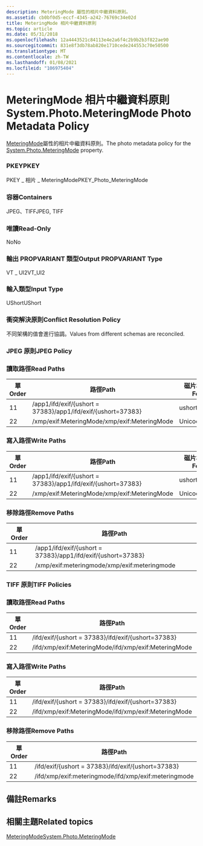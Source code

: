 ```yaml
---
description: MeteringMode 屬性的相片中繼資料原則。
ms.assetid: cb0bf0d5-eccf-4345-a242-76769c34e02d
title: MeteringMode 相片中繼資料原則
ms.topic: article
ms.date: 05/31/2018
ms.openlocfilehash: 12a4443521c84113e4e2a6f4c2b9b2b3f822ae90
ms.sourcegitcommit: 831e8f3db78ab820e1710cede244553c70e50500
ms.translationtype: MT
ms.contentlocale: zh-TW
ms.lasthandoff: 01/08/2021
ms.locfileid: "106975404"
---
```

# <a name="systemphotometeringmode-photo-metadata-policy"></a><span data-ttu-id="41ff5-103">MeteringMode 相片中繼資料原則</span><span class="sxs-lookup"><span data-stu-id="41ff5-103">System.Photo.MeteringMode Photo Metadata Policy</span></span>

<span data-ttu-id="41ff5-104">[MeteringMode](../properties/props-system-photo-meteringmode.md)屬性的相片中繼資料原則。</span><span class="sxs-lookup"><span data-stu-id="41ff5-104">The photo metadata policy for the [System.Photo.MeteringMode](../properties/props-system-photo-meteringmode.md) property.</span></span>

### <a name="pkey"></a><span data-ttu-id="41ff5-105">PKEY</span><span class="sxs-lookup"><span data-stu-id="41ff5-105">PKEY</span></span>

<span data-ttu-id="41ff5-106">PKEY \_ 相片 \_ MeteringMode</span><span class="sxs-lookup"><span data-stu-id="41ff5-106">PKEY\_Photo\_MeteringMode</span></span>

### <a name="containers"></a><span data-ttu-id="41ff5-107">容器</span><span class="sxs-lookup"><span data-stu-id="41ff5-107">Containers</span></span>

<span data-ttu-id="41ff5-108">JPEG、TIFF</span><span class="sxs-lookup"><span data-stu-id="41ff5-108">JPEG, TIFF</span></span>

### <a name="read-only"></a><span data-ttu-id="41ff5-109">唯讀</span><span class="sxs-lookup"><span data-stu-id="41ff5-109">Read-Only</span></span>

<span data-ttu-id="41ff5-110">No</span><span class="sxs-lookup"><span data-stu-id="41ff5-110">No</span></span>

### <a name="output-propvariant-type"></a><span data-ttu-id="41ff5-111">輸出 PROPVARIANT 類型</span><span class="sxs-lookup"><span data-stu-id="41ff5-111">Output PROPVARIANT Type</span></span>

<span data-ttu-id="41ff5-112">VT \_ UI2</span><span class="sxs-lookup"><span data-stu-id="41ff5-112">VT\_UI2</span></span>

### <a name="input-type"></a><span data-ttu-id="41ff5-113">輸入類型</span><span class="sxs-lookup"><span data-stu-id="41ff5-113">Input Type</span></span>

<span data-ttu-id="41ff5-114">UShort</span><span class="sxs-lookup"><span data-stu-id="41ff5-114">UShort</span></span>

### <a name="conflict-resolution-policy"></a><span data-ttu-id="41ff5-115">衝突解決原則</span><span class="sxs-lookup"><span data-stu-id="41ff5-115">Conflict Resolution Policy</span></span>

<span data-ttu-id="41ff5-116">不同架構的值會進行協調。</span><span class="sxs-lookup"><span data-stu-id="41ff5-116">Values from different schemas are reconciled.</span></span>

### <a name="jpeg-policy"></a><span data-ttu-id="41ff5-117">JPEG 原則</span><span class="sxs-lookup"><span data-stu-id="41ff5-117">JPEG Policy</span></span>

### <a name="read-paths"></a><span data-ttu-id="41ff5-118">讀取路徑</span><span class="sxs-lookup"><span data-stu-id="41ff5-118">Read Paths</span></span>



| <span data-ttu-id="41ff5-119">單</span><span class="sxs-lookup"><span data-stu-id="41ff5-119">Order</span></span> | <span data-ttu-id="41ff5-120">路徑</span><span class="sxs-lookup"><span data-stu-id="41ff5-120">Path</span></span>                          | <span data-ttu-id="41ff5-121">磁片格式</span><span class="sxs-lookup"><span data-stu-id="41ff5-121">Disk Format</span></span> |
|-------|-------------------------------|-------------|
| <span data-ttu-id="41ff5-122">1</span><span class="sxs-lookup"><span data-stu-id="41ff5-122">1</span></span>     | <span data-ttu-id="41ff5-123">/app1/ifd/exif/{ushort = 37383}</span><span class="sxs-lookup"><span data-stu-id="41ff5-123">/app1/ifd/exif/{ushort=37383}</span></span> | <span data-ttu-id="41ff5-124">ushort</span><span class="sxs-lookup"><span data-stu-id="41ff5-124">ushort</span></span>      |
| <span data-ttu-id="41ff5-125">2</span><span class="sxs-lookup"><span data-stu-id="41ff5-125">2</span></span>     | <span data-ttu-id="41ff5-126">/xmp/exif:MeteringMode</span><span class="sxs-lookup"><span data-stu-id="41ff5-126">/xmp/exif:MeteringMode</span></span>        | <span data-ttu-id="41ff5-127">Unicode</span><span class="sxs-lookup"><span data-stu-id="41ff5-127">unicode</span></span>     |



 

### <a name="write-paths"></a><span data-ttu-id="41ff5-128">寫入路徑</span><span class="sxs-lookup"><span data-stu-id="41ff5-128">Write Paths</span></span>



| <span data-ttu-id="41ff5-129">單</span><span class="sxs-lookup"><span data-stu-id="41ff5-129">Order</span></span> | <span data-ttu-id="41ff5-130">路徑</span><span class="sxs-lookup"><span data-stu-id="41ff5-130">Path</span></span>                          | <span data-ttu-id="41ff5-131">磁片格式</span><span class="sxs-lookup"><span data-stu-id="41ff5-131">Disk Format</span></span> |
|-------|-------------------------------|-------------|
| <span data-ttu-id="41ff5-132">1</span><span class="sxs-lookup"><span data-stu-id="41ff5-132">1</span></span>     | <span data-ttu-id="41ff5-133">/app1/ifd/exif/{ushort = 37383}</span><span class="sxs-lookup"><span data-stu-id="41ff5-133">/app1/ifd/exif/{ushort=37383}</span></span> | <span data-ttu-id="41ff5-134">ushort</span><span class="sxs-lookup"><span data-stu-id="41ff5-134">ushort</span></span>      |
| <span data-ttu-id="41ff5-135">2</span><span class="sxs-lookup"><span data-stu-id="41ff5-135">2</span></span>     | <span data-ttu-id="41ff5-136">/xmp/exif:MeteringMode</span><span class="sxs-lookup"><span data-stu-id="41ff5-136">/xmp/exif:MeteringMode</span></span>        | <span data-ttu-id="41ff5-137">Unicode</span><span class="sxs-lookup"><span data-stu-id="41ff5-137">unicode</span></span>     |



 

### <a name="remove-paths"></a><span data-ttu-id="41ff5-138">移除路徑</span><span class="sxs-lookup"><span data-stu-id="41ff5-138">Remove Paths</span></span>



| <span data-ttu-id="41ff5-139">單</span><span class="sxs-lookup"><span data-stu-id="41ff5-139">Order</span></span> | <span data-ttu-id="41ff5-140">路徑</span><span class="sxs-lookup"><span data-stu-id="41ff5-140">Path</span></span>                          |
|-------|-------------------------------|
| <span data-ttu-id="41ff5-141">1</span><span class="sxs-lookup"><span data-stu-id="41ff5-141">1</span></span>     | <span data-ttu-id="41ff5-142">/app1/ifd/exif/{ushort = 37383}</span><span class="sxs-lookup"><span data-stu-id="41ff5-142">/app1/ifd/exif/{ushort=37383}</span></span> |
| <span data-ttu-id="41ff5-143">2</span><span class="sxs-lookup"><span data-stu-id="41ff5-143">2</span></span>     | <span data-ttu-id="41ff5-144">/xmp/exif:meteringmode</span><span class="sxs-lookup"><span data-stu-id="41ff5-144">/xmp/exif:meteringmode</span></span>        |



 

### <a name="tiff-policies"></a><span data-ttu-id="41ff5-145">TIFF 原則</span><span class="sxs-lookup"><span data-stu-id="41ff5-145">TIFF Policies</span></span>

### <a name="read-paths"></a><span data-ttu-id="41ff5-146">讀取路徑</span><span class="sxs-lookup"><span data-stu-id="41ff5-146">Read Paths</span></span>



| <span data-ttu-id="41ff5-147">單</span><span class="sxs-lookup"><span data-stu-id="41ff5-147">Order</span></span> | <span data-ttu-id="41ff5-148">路徑</span><span class="sxs-lookup"><span data-stu-id="41ff5-148">Path</span></span>                       | <span data-ttu-id="41ff5-149">磁片格式</span><span class="sxs-lookup"><span data-stu-id="41ff5-149">Disk Format</span></span> |
|-------|----------------------------|-------------|
| <span data-ttu-id="41ff5-150">1</span><span class="sxs-lookup"><span data-stu-id="41ff5-150">1</span></span>     | <span data-ttu-id="41ff5-151">/ifd/exif/{ushort = 37383}</span><span class="sxs-lookup"><span data-stu-id="41ff5-151">/ifd/exif/{ushort=37383}</span></span>   | <span data-ttu-id="41ff5-152">ushort</span><span class="sxs-lookup"><span data-stu-id="41ff5-152">ushort</span></span>      |
| <span data-ttu-id="41ff5-153">2</span><span class="sxs-lookup"><span data-stu-id="41ff5-153">2</span></span>     | <span data-ttu-id="41ff5-154">/ifd/xmp/exif:MeteringMode</span><span class="sxs-lookup"><span data-stu-id="41ff5-154">/ifd/xmp/exif:MeteringMode</span></span> | <span data-ttu-id="41ff5-155">Unicode</span><span class="sxs-lookup"><span data-stu-id="41ff5-155">unicode</span></span>     |



 

### <a name="write-paths"></a><span data-ttu-id="41ff5-156">寫入路徑</span><span class="sxs-lookup"><span data-stu-id="41ff5-156">Write Paths</span></span>



| <span data-ttu-id="41ff5-157">單</span><span class="sxs-lookup"><span data-stu-id="41ff5-157">Order</span></span> | <span data-ttu-id="41ff5-158">路徑</span><span class="sxs-lookup"><span data-stu-id="41ff5-158">Path</span></span>                       | <span data-ttu-id="41ff5-159">磁片格式</span><span class="sxs-lookup"><span data-stu-id="41ff5-159">Disk Format</span></span> |
|-------|----------------------------|-------------|
| <span data-ttu-id="41ff5-160">1</span><span class="sxs-lookup"><span data-stu-id="41ff5-160">1</span></span>     | <span data-ttu-id="41ff5-161">/ifd/exif/{ushort = 37383}</span><span class="sxs-lookup"><span data-stu-id="41ff5-161">/ifd/exif/{ushort=37383}</span></span>   | <span data-ttu-id="41ff5-162">ushort</span><span class="sxs-lookup"><span data-stu-id="41ff5-162">ushort</span></span>      |
| <span data-ttu-id="41ff5-163">2</span><span class="sxs-lookup"><span data-stu-id="41ff5-163">2</span></span>     | <span data-ttu-id="41ff5-164">/ifd/xmp/exif:MeteringMode</span><span class="sxs-lookup"><span data-stu-id="41ff5-164">/ifd/xmp/exif:MeteringMode</span></span> | <span data-ttu-id="41ff5-165">Unicode</span><span class="sxs-lookup"><span data-stu-id="41ff5-165">unicode</span></span>     |



 

### <a name="remove-paths"></a><span data-ttu-id="41ff5-166">移除路徑</span><span class="sxs-lookup"><span data-stu-id="41ff5-166">Remove Paths</span></span>



| <span data-ttu-id="41ff5-167">單</span><span class="sxs-lookup"><span data-stu-id="41ff5-167">Order</span></span> | <span data-ttu-id="41ff5-168">路徑</span><span class="sxs-lookup"><span data-stu-id="41ff5-168">Path</span></span>                       |
|-------|----------------------------|
| <span data-ttu-id="41ff5-169">1</span><span class="sxs-lookup"><span data-stu-id="41ff5-169">1</span></span>     | <span data-ttu-id="41ff5-170">/ifd/exif/{ushort = 37383}</span><span class="sxs-lookup"><span data-stu-id="41ff5-170">/ifd/exif/{ushort=37383}</span></span>   |
| <span data-ttu-id="41ff5-171">2</span><span class="sxs-lookup"><span data-stu-id="41ff5-171">2</span></span>     | <span data-ttu-id="41ff5-172">/ifd/xmp/exif:meteringmode</span><span class="sxs-lookup"><span data-stu-id="41ff5-172">/ifd/xmp/exif:meteringmode</span></span> |



 

## <a name="remarks"></a><span data-ttu-id="41ff5-173">備註</span><span class="sxs-lookup"><span data-stu-id="41ff5-173">Remarks</span></span>

## <a name="related-topics"></a><span data-ttu-id="41ff5-174">相關主題</span><span class="sxs-lookup"><span data-stu-id="41ff5-174">Related topics</span></span>

<dl> <dt>

[<span data-ttu-id="41ff5-175">MeteringMode</span><span class="sxs-lookup"><span data-stu-id="41ff5-175">System.Photo.MeteringMode</span></span>](../properties/props-system-photo-meteringmode.md)
</dt> </dl>

 

 
